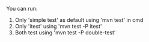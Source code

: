 You can run:
1) Only 'simple test' as default using 'mvn test' in cmd
2) Only 'itest' using 'mvn test -P itest'
3) Both test using 'mvn test -P double-test' 
